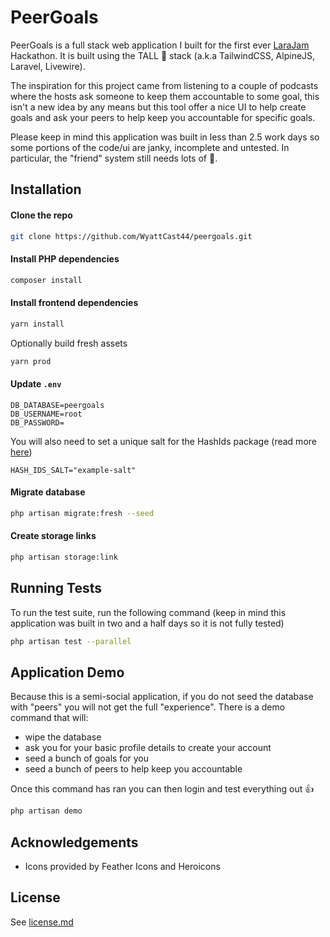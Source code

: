 # PeerGoals

PeerGoals is a full stack web application I built for the first ever [LaraJam](https://larajam.dev/) Hackathon. It is built using the TALL 🦒 stack (a.k.a TailwindCSS, AlpineJS, Laravel, Livewire). 

The inspiration for this project came from listening to a couple of podcasts where the hosts ask someone to keep them accountable to some goal, this isn't a new idea by any means but this tool offer a nice UI to help create goals and ask your peers to help keep you accountable for specific goals.

Please keep in mind this application was built in less than 2.5 work days so some portions of the code/ui are janky, incomplete and untested. In particular, the "friend" system still needs lots of 💖.

## Installation

#### Clone the repo

```bash
git clone https://github.com/WyattCast44/peergoals.git
```

#### Install PHP dependencies

```bash
composer install
```

#### Install frontend dependencies

```bash
yarn install
```

Optionally build fresh assets

```bash
yarn prod
```

#### Update `.env`

```text
DB_DATABASE=peergoals
DB_USERNAME=root
DB_PASSWORD=
```

You will also need to set a unique salt for the HashIds package (read more [here](https://hashids.org/))

```text
HASH_IDS_SALT="example-salt"
```

#### Migrate database

```bash
php artisan migrate:fresh --seed
```

#### Create storage links

```bash
php artisan storage:link
```
    
## Running Tests

To run the test suite, run the following command (keep in mind this application was built in two and a half days so it is not fully tested)

```bash
php artisan test --parallel
```

## Application Demo

Because this is a semi-social application, if you do not seed the database with "peers" you will not get the full "experience". There is a demo command that will:

- wipe the database 
- ask you for your basic profile details to create your account
- seed a bunch of goals for you 
- seed a bunch of peers to help keep you accountable

Once this command has ran you can then login and test everything out 👍

```bash
php artisan demo
```

## Acknowledgements

- Icons provided by Feather Icons and Heroicons

## License

See [license.md](/license.md)